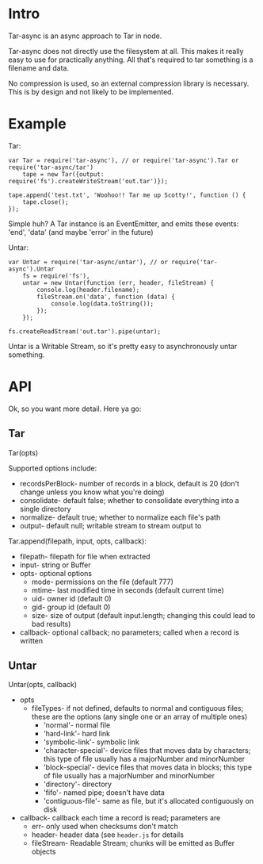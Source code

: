 Intro
=====

Tar-async is an async approach to Tar in node.

Tar-async does not directly use the filesystem at all. This makes it really easy to use for practically anything. All that's required to tar something is a filename and data.

No compression is used, so an external compression library is necessary.  This is by design and not likely to be implemented.

Example
=======

Tar:

	var Tar = require('tar-async'), // or require('tar-async').Tar or require('tar-async/tar')
		tape = new Tar({output: require('fs').createWriteStream('out.tar')});
	
	tape.append('test.txt', 'Woohoo!! Tar me up Scotty!', function () {
		tape.close();
	});

Simple huh? A Tar instance is an EventEmitter, and emits these events: 'end', 'data' (and maybe 'error' in the future)

Untar:

	var Untar = require('tar-async/untar'), // or require('tar-async').Untar
		fs = require('fs'),
		untar = new Untar(function (err, header, fileStream) {
			console.log(header.filename);
			fileStream.on('data', function (data) {
				console.log(data.toString());
			});
		});

	fs.createReadStream('out.tar').pipe(untar);

Untar is a Writable Stream, so it's pretty easy to asynchronously untar something.

API
===

Ok, so you want more detail.  Here ya go:

Tar
---

Tar(opts)

Supported options include:

* recordsPerBlock- number of records in a block, default is 20 (don't change unless you know what you're doing)
* consolidate- default false; whether to consolidate everything into a single directory
* normalize- default true; whether to normalize each file's path
* output- default null; writable stream to stream output to

Tar.append(filepath, input, opts, callback):

* filepath- filepath for file when extracted
* input- string or Buffer
* opts- optional options
  * mode- permissions on the file (default 777)
  * mtime- last modified time in seconds (default current time)
  * uid- owner id (default 0)
  * gid- group id (default 0)
  * size- size of output (default input.length; changing this could lead to bad results)
* callback- optional callback; no parameters; called when a record is written

Untar
-----

Untar(opts, callback)

* opts
  * fileTypes- if not defined, defaults to normal and contiguous files; these are the options (any single one or an array of multiple ones)
    * 'normal'- normal file
	* 'hard-link'- hard link
	* 'symbolic-link'- symbolic link
	* 'character-special'- device files that moves data by characters; this type of file usually has a majorNumber and minorNumber
	* 'block-special'- device files that moves data in blocks; this type of file usually has a majorNumber and minorNumber
	* 'directory'- directory
	* 'fifo'- named pipe; doesn't have data
	* 'contiguous-file'- same as file, but it's allocated contiguously on disk
* callback- callback each time a record is read; parameters are
  * err- only used when checksums don't match
  * header- header data (see `header.js` for details
  * fileStream- Readable Stream; chunks will be emitted as Buffer objects
